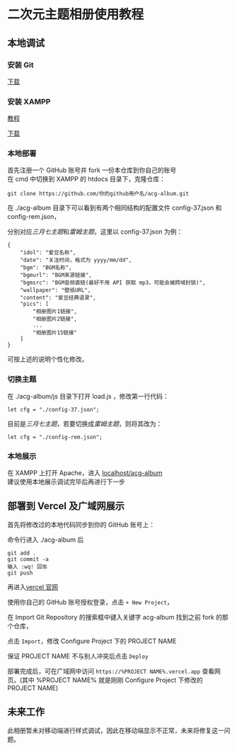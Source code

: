 # 二次元主题相册使用教程

## 本地调试

### 安装 Git
<a href="https://git-scm.com/downloads" target="_blank">下载</a>

### 安装 XAMPP
<a href="https://www.bilibili.com/video/BV1e7411u7qY" target="_blank">教程</a>

<a href="https://www.apachefriends.org/download.html" target="_blank">下载</a>

### 本地部署
首先注册一个 GitHub 账号并 fork 一份本仓库到你自己的账号
<br>
在 cmd 中切换到 XAMPP 的 htdocs 目录下，克隆仓库：
```
git clone https://github.com/你的github用户名/acg-album.git
```

在 ./acg-album 目录下可以看到有两个相同结构的配置文件 config-37.json 和 config-rem.json，

分别对应*三月七主题*和*雷姆主题*，这里以 config-37.json 为例：

```
{
    "idol": "爱豆名称",
    "date": "关注时间，格式为 yyyy/mm/dd",
    "bgm": "BGM名称",
    "bgmurl": "BGM来源链接",
    "bgmsrc": "BGM音频直链(最好不用 API 获取 mp3，可能会被跨域封锁)",
    "wallpaper": "壁纸URL",
    "content": "爱豆经典语录",
    "pics": [
        "相册图片1链接",
        "相册图片2链接",
        ...
        "相册图片15链接"
    ]
}
```

可按上述的说明个性化修改。

### 切换主题
在 ./acg-album/js 目录下打开 load.js ，修改第一行代码：
```
let cfg = "./config-37.json";
```
目前是*三月七主题*，若要切换成*雷姆主题*，则将其改为：
```
let cfg = "./config-rem.json";
```

### 本地展示
在 XAMPP 上打开 Apache，进入 <a href="http://localhost/acg-album" target="_blank">localhost/acg-album</a>
<br>
建议使用本地展示调试完毕后再进行下一步

## 部署到 Vercel 及广域网展示
首先将修改过的本地代码同步到你的 GitHub 账号上：

命令行进入 ./acg-album 后
```
git add .
git commit -a
输入 :wq! 回车
git push
```

再进入<a href="https://vercel.com/login" target="_blank">vercel 官网</a>

使用你自己的 GitHub 账号授权登录，点击 `+ New Project`，

在 Import Git Repository 的搜索框中键入关键字 acg-album 找到之前 fork 的那个仓库，

点击 `Import`，修改 Configure Project 下的 PROJECT NAME 

保证 PROJECT NAME 不与别人冲突后点击 `Deploy`

部署完成后，可在广域网中访问 `https://%PROJECT NAME%.vercel.app` 查看网页。(其中 %PROJECT NAME% 就是刚刚 Configure Project 下修改的 PROJECT NAME)

## 未来工作
此相册暂未对移动端进行样式调试，因此在移动端显示不正常，未来将修复这一问题。